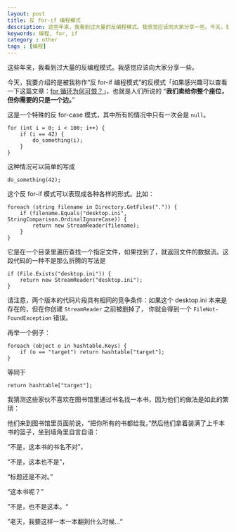 ```yaml
---
layout: post
title: 反 for-if 编程模式
description: 这些年来，我看到过大量的反编程模式。我感觉应该向大家分享一些。今天，我要介绍的是被我称作反 for-if 编程模式的反模式，也就是人们所说的”我们卖给你整个座位，但你需要的只是一个边。”
keywords: 编程, for, if
category : other
tags : [编程]
---
```


这些年来，我看到过大量的反编程模式。我感觉应该向大家分享一些。

今天，我要介绍的是被我称作“反 for-if 编程模式”的反模式「如果感兴趣可以查看一下这篇文章：[for 循环为何可恨？](http://justjavac.com/other/2012/05/15/whats-wrong-with-the-for-loop.html)」，也就是人们所说的 “**我们卖给你整个座位，但你需要的只是一个边。**”

这是一个特殊的反 for-case 模式，其中所有的情况中只有一次会是 `null`。

    for (int i = 0; i < 100; i++) {
        if (i == 42) { 
            do_something(i); 
        }
    }

这种情况可以简单的写成

    do_something(42);

这个反 for-if 模式可以表现成各种各样的形式。比如：

    foreach (string filename in Directory.GetFiles(".")) {
        if (filename.Equals("desktop.ini", StringComparison.OrdinalIgnoreCase)) {
            return new StreamReader(filename);
        }
    }
    
它是在一个目录里遍历查找一个指定文件，如果找到了，就返回文件的数据流。这段代码的一种不是那么折腾的写法是

    if (File.Exists("desktop.ini")) {
        return new StreamReader("desktop.ini");
    }

请注意，两个版本的代码片段具有相同的竞争条件：如果这个 desktop.ini 本来是存在的，但在你创建 `Stream­Reader` 之前被删掉了，
你就会得到一个 `File­Not­Found­Exception` 错误。

再举一个例子：

    foreach (object o in hashtable.Keys) {
        if (o == "target") return hashtable["target"];
    }

等同于

    return hashtable["target"];

我猜测这些家伙不喜欢在图书馆里通过书名找一本书，因为他们的做法是如此的繁琐：

他们来到图书馆里员面前说，“把你所有的书都给我，”然后他们拿着装满了上千本书的篮子，坐到墙角里自言自语：

“不是，这本书的书名不对”，

“不是，这本也不是”，

“标题还是不对。”

“这本书呢？”

”不是，也不是这本。“

”老天，我要这样一本一本翻到什么时候…“
